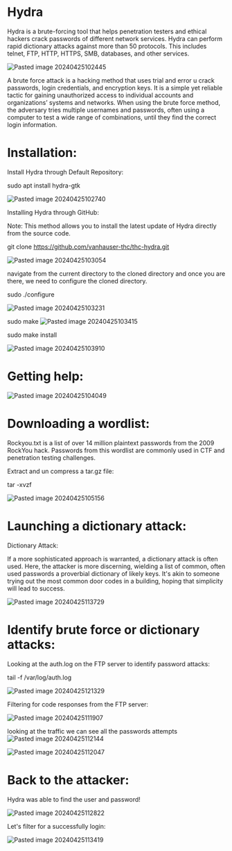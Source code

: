 # Hydra

Hydra is a brute-forcing tool that helps penetration testers and ethical hackers crack passwords of different network services. Hydra can perform rapid dictionary attacks against more than 50 protocols. This includes telnet, FTP, HTTP, HTTPS, SMB, databases, and other services.

![Pasted image 20240425102445](https://github.com/lm3nitro/Projects/assets/55665256/09f19037-82c2-4b5f-902f-7f006f8bac69)

A brute force attack is a hacking method that uses trial and error u crack passwords, login credentials, and encryption keys. It is a simple yet reliable tactic for gaining unauthorized access to individual accounts and organizations’ systems and networks. When using the brute force method, the adversary tries multiple usernames and passwords, often using a computer to test a wide range of combinations, until they find the correct login information. 

###
# Installation:

Install Hydra  through Default Repository:

sudo apt install hydra-gtk

![Pasted image 20240425102740](https://github.com/lm3nitro/Projects/assets/55665256/571afd57-9b44-46e3-a298-935b7d6aadd7)


Installing Hydra through GitHub:


Note:
This method allows you to install the latest update of Hydra directly from the source code. 

git clone https://github.com/vanhauser-thc/thc-hydra.git

![Pasted image 20240425103054](https://github.com/lm3nitro/Projects/assets/55665256/f06aec44-a7fc-429d-881c-40e23fe5b9ed)


navigate from the current directory to the cloned directory and once you are there, we need to configure the cloned directory.


sudo ./configure

![Pasted image 20240425103231](https://github.com/lm3nitro/Projects/assets/55665256/6c2e8e51-89e7-4436-ac12-343dd9f03df5)

sudo make
![Pasted image 20240425103415](https://github.com/lm3nitro/Projects/assets/55665256/94581dab-8b5f-43b5-894a-b481004a8aa4)



sudo make install 

![Pasted image 20240425103910](https://github.com/lm3nitro/Projects/assets/55665256/0dd3d797-782f-403f-855d-328f475e3e5a)

# Getting help:

![Pasted image 20240425104049](https://github.com/lm3nitro/Projects/assets/55665256/47a11fda-374a-4f1a-a1f7-57d22745f3bc)





# Downloading a wordlist:



Rockyou.txt is a list of over 14 million plaintext passwords from the 2009 RockYou hack. Passwords from this wordlist are commonly used in CTF and penetration testing challenges.

Extract and un compress a tar.gz file:

tar -xvzf 

![Pasted image 20240425105156](https://github.com/lm3nitro/Projects/assets/55665256/cfe2b4bc-15b0-4cc6-be00-0c3ecdc2d1a3)





# Launching a dictionary attack:



Dictionary Attack:

If a more sophisticated approach is warranted, a dictionary attack is often used. Here, the attacker is more discerning, wielding a list of common, often used passwords a proverbial dictionary of likely keys. It's akin to someone trying out the most common door codes in a building, hoping that simplicity will lead to success.

![Pasted image 20240425113729](https://github.com/lm3nitro/Projects/assets/55665256/6636406e-5606-41d9-b5e5-d258b0f132d3)




# Identify brute force or dictionary  attacks:


Looking at the auth.log on the FTP server to identify password attacks: 

tail -f /var/log/auth.log

![Pasted image 20240425121329](https://github.com/lm3nitro/Projects/assets/55665256/10115dbb-125a-4523-841f-aa71b27b11e1)



Filtering for code responses from the FTP server: 



![Pasted image 20240425111907](https://github.com/lm3nitro/Projects/assets/55665256/e352fe63-5655-437b-9a56-0e5a4ef7022f)


looking at the traffic we can see all the passwords attempts 
![Pasted image 20240425112144](https://github.com/lm3nitro/Projects/assets/55665256/a5b493a4-6b91-4c69-94cc-28d9de3947e0)


![Pasted image 20240425112047](https://github.com/lm3nitro/Projects/assets/55665256/62fcfb08-c01a-4a9a-98d0-9234d0551f5e)



# Back to the attacker:

Hydra was able to find the user and password! 

![Pasted image 20240425112822](https://github.com/lm3nitro/Projects/assets/55665256/16e25ebe-5915-40e8-a028-c644dffe7635)


Let's filter for a successfully login:  


![Pasted image 20240425113419](https://github.com/lm3nitro/Projects/assets/55665256/bf46f1b2-0ac2-4ba7-b542-7193b5d49db8)


